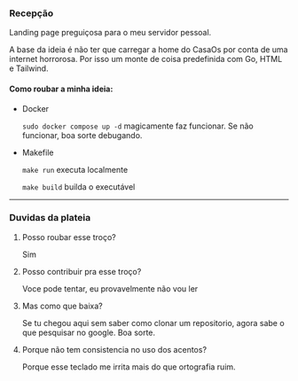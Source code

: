 ### Recepção

Landing page preguiçosa para o meu servidor pessoal.

A base da ideia é não ter que carregar a home do CasaOs por conta de uma internet horrorosa. Por isso um monte de coisa predefinida com Go, HTML e Tailwind. 




#### Como roubar a minha ideia:

- Docker
    
    `sudo docker compose up -d` magicamente faz funcionar. Se não funcionar, boa sorte debugando.

- Makefile

    `make run` executa localmente 

    `make build` builda o executável

---
### Duvidas da plateia
1. Posso roubar esse troço?

    Sim

2. Posso contribuir pra esse troço? 
    
    Voce pode tentar, eu provavelmente não vou ler

3. Mas como que baixa?

    Se tu chegou aqui sem saber como clonar um repositorio, agora sabe o que pesquisar no google. Boa sorte.

4. Porque não tem consistencia no uso dos acentos?

    Porque esse teclado me irrita mais do que ortografia ruim.